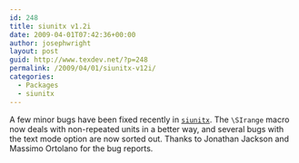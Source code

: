 ```yaml
---
id: 248
title: siunitx v1.2i
date: 2009-04-01T07:42:36+00:00
author: josephwright
layout: post
guid: http://www.texdev.net/?p=248
permalink: /2009/04/01/siunitx-v12i/
categories:
  - Packages
  - siunitx
---
```

A few minor bugs have been fixed recently in [`siunitx`](https://ctan.org/pkg/siunitx). The `\SIrange` macro now deals with non-repeated units in a better way, and several bugs with the text mode option are now sorted out. Thanks to Jonathan Jackson and Massimo Ortolano for the bug reports.
